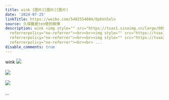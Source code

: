 ```yaml
---
title: wink [图片][图片][图片]
date: '2024-07-25'
linkTitle: https://weibo.com/5402554084/OpbVn5xln
source: 久保醬是ten使的微博
description: wink <img style="" src="https://tvax1.sinaimg.cn/large/005TCz76gy1hs0apx3cc5j31h70u0gpd.jpg"
  referrerpolicy="no-referrer"><br><br><img style="" src="https://tvax1.sinaimg.cn/large/005TCz76gy1hs0apy5stbj31h70u0783.jpg"
  referrerpolicy="no-referrer"><br><br><img style="" src="https://tvax3.sinaimg.cn/large/005TCz76gy1hs0apz7cyjj31hp0u0q6k.jpg"
  referrerpolicy="no-referrer"><br><br> ...
disable_comments: true
---
```

wink <img style="" src="https://tvax1.sinaimg.cn/large/005TCz76gy1hs0apx3cc5j31h70u0gpd.jpg" referrerpolicy="no-referrer"><br><br><img style="" src="https://tvax1.sinaimg.cn/large/005TCz76gy1hs0apy5stbj31h70u0783.jpg" referrerpolicy="no-referrer"><br><br><img style="" src="https://tvax3.sinaimg.cn/large/005TCz76gy1hs0apz7cyjj31hp0u0q6k.jpg" referrerpolicy="no-referrer"><br><br> ...